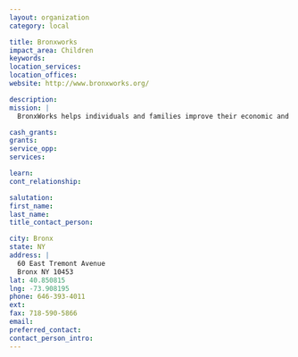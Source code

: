 ```yaml
---
layout: organization
category: local

title: Bronxworks
impact_area: Children
keywords: 
location_services: 
location_offices: 
website: http://www.bronxworks.org/

description: 
mission: |
  BronxWorks helps individuals and families improve their economic and social well-being. From toddlers to seniors, we feed, shelter, teach, and support our neighbors to build a stronger community.

cash_grants: 
grants: 
service_opp: 
services: 

learn: 
cont_relationship: 

salutation: 
first_name: 
last_name: 
title_contact_person: 

city: Bronx
state: NY
address: |
  60 East Tremont Avenue  
  Bronx NY 10453
lat: 40.850815
lng: -73.908195
phone: 646-393-4011
ext: 
fax: 718-590-5866
email: 
preferred_contact: 
contact_person_intro: 
---
```

